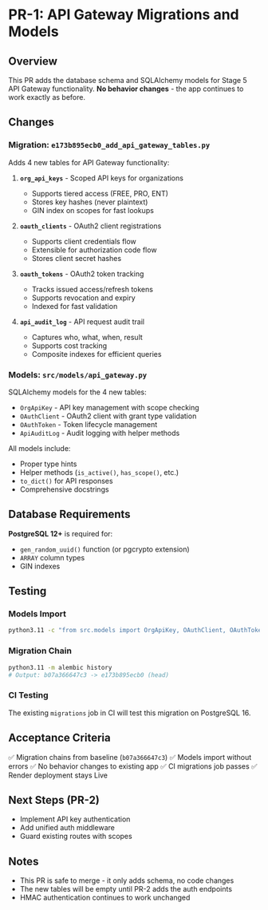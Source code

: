 # PR-1: API Gateway Migrations and Models

## Overview

This PR adds the database schema and SQLAlchemy models for Stage 5 API Gateway functionality.
**No behavior changes** - the app continues to work exactly as before.

## Changes

### Migration: `e173b895ecb0_add_api_gateway_tables.py`

Adds 4 new tables for API Gateway functionality:

1. **`org_api_keys`** - Scoped API keys for organizations
   - Supports tiered access (FREE, PRO, ENT)
   - Stores key hashes (never plaintext)
   - GIN index on scopes for fast lookups

2. **`oauth_clients`** - OAuth2 client registrations
   - Supports client credentials flow
   - Extensible for authorization code flow
   - Stores client secret hashes

3. **`oauth_tokens`** - OAuth2 token tracking
   - Tracks issued access/refresh tokens
   - Supports revocation and expiry
   - Indexed for fast validation

4. **`api_audit_log`** - API request audit trail
   - Captures who, what, when, result
   - Supports cost tracking
   - Composite indexes for efficient queries

### Models: `src/models/api_gateway.py`

SQLAlchemy models for the 4 new tables:

- `OrgApiKey` - API key management with scope checking
- `OAuthClient` - OAuth2 client with grant type validation
- `OAuthToken` - Token lifecycle management
- `ApiAuditLog` - Audit logging with helper methods

All models include:
- Proper type hints
- Helper methods (`is_active()`, `has_scope()`, etc.)
- `to_dict()` for API responses
- Comprehensive docstrings

## Database Requirements

**PostgreSQL 12+** is required for:
- `gen_random_uuid()` function (or pgcrypto extension)
- `ARRAY` column types
- GIN indexes

## Testing

### Models Import
```bash
python3.11 -c "from src.models import OrgApiKey, OAuthClient, OAuthToken, ApiAuditLog"
```

### Migration Chain
```bash
python3.11 -m alembic history
# Output: b07a366647c3 -> e173b895ecb0 (head)
```

### CI Testing
The existing `migrations` job in CI will test this migration on PostgreSQL 16.

## Acceptance Criteria

✅ Migration chains from baseline (`b07a366647c3`)
✅ Models import without errors
✅ No behavior changes to existing app
✅ CI migrations job passes
✅ Render deployment stays Live

## Next Steps (PR-2)

- Implement API key authentication
- Add unified auth middleware
- Guard existing routes with scopes

## Notes

- This PR is safe to merge - it only adds schema, no code changes
- The new tables will be empty until PR-2 adds the auth endpoints
- HMAC authentication continues to work unchanged

